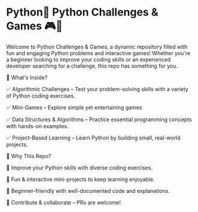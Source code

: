 # Python🚀 Python Challenges & Games 🎮🐍

Welcome to Python Challenges & Games, a dynamic repository filled with fun and engaging Python problems and interactive games! Whether you're a beginner looking to improve your coding skills or an experienced developer searching for a challenge, this repo has something for you.

📌 What's Inside?

✅ Algorithmic Challenges – Test your problem-solving skills with a variety of Python coding exercises.

✅ Mini-Games – Explore simple yet entertaining games

✅ Data Structures & Algorithms – Practice essential programming concepts with hands-on examples.

✅ Project-Based Learning – Learn Python by building small, real-world projects.


🚀 Why This Repo?

🔹 Improve your Python skills with diverse coding exercises.

🔹 Fun & interactive mini-projects to keep learning enjoyable.

🔹 Beginner-friendly with well-documented code and explanations.

🔹 Contribute & collaborate – PRs are welcome!
